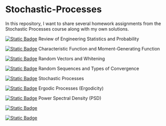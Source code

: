 # Stochastic-Processes
In this repository, I want to share several homework assignments from the Stochastic Processes course along with my own solutions.

[![Static Badge](https://img.shields.io/badge/Homework-1-blue)](https://github.com/ErfanPanahi/Stochastic-Processes/HW1) Review of Engineering Statistics and Probability

[![Static Badge](https://img.shields.io/badge/Homework-2-cyan)](https://github.com/ErfanPanahi/Stochastic-Processes/HW2) Characteristic Function and Moment-Generating Function

[![Static Badge](https://img.shields.io/badge/Homework-3-yellow)](https://github.com/ErfanPanahi/Stochastic-Processes/HW3) Random Vectors and Whitening

[![Static Badge](https://img.shields.io/badge/Homework-4-orange)](https://github.com/ErfanPanahi/Stochastic-Processes/HW4) Random Sequences and Types of Convergence

[![Static Badge](https://img.shields.io/badge/Homework-5-red)](https://github.com/ErfanPanahi/Stochastic-Processes/HW5) Stochastic Processes

[![Static Badge](https://img.shields.io/badge/Homework-6-pink)](https://github.com/ErfanPanahi/Stochastic-Processes/HW6) Ergodic Processes (Ergodicity)

[![Static Badge](https://img.shields.io/badge/Homework-7-purpule)](https://github.com/ErfanPanahi/Stochastic-Processes/HW7) Power Spectral Density (PSD)

[![Static Badge](https://img.shields.io/badge/Homework-8-green)](https://github.com/ErfanPanahi/Stochastic-Processes/HW8)

[![Static Badge](https://img.shields.io/badge/Homework-9-brown)](https://github.com/ErfanPanahi/Stochastic-Processes/HW9)

